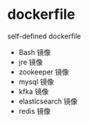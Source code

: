 # dockerfile
self-defined dockerfile

* Bash 镜像
* jre 镜像
* zookeeper 镜像
* mysql 镜像
* kfka 镜像
* elasticsearch 镜像
* redis 镜像
